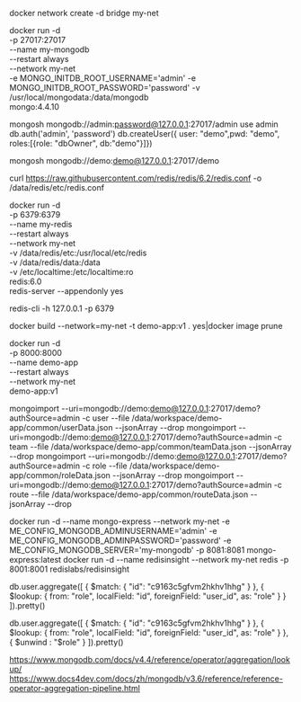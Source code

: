 docker network create -d bridge my-net

docker run -d \
    -p 27017:27017 \
    --name my-mongodb \
    --restart always \
    --network my-net \
    -e MONGO_INITDB_ROOT_USERNAME='admin' -e MONGO_INITDB_ROOT_PASSWORD='password' -v /usr/local/mongodata:/data/mongodb \
    mongo:4.4.10 

mongosh mongodb://admin:password@127.0.0.1:27017/admin
use admin
db.auth('admin', 'password')
db.createUser({ user: "demo",pwd: "demo", roles:[{role: "dbOwner", db:"demo"}]})

mongosh mongodb://demo:demo@127.0.0.1:27017/demo

curl https://raw.githubusercontent.com/redis/redis/6.2/redis.conf -o /data/redis/etc/redis.conf

docker run -d \
    -p 6379:6379 \
    --name my-redis \
    --restart always \
    --network my-net \
    -v /data/redis/etc:/usr/local/etc/redis \
    -v /data/redis/data:/data \
    -v /etc/localtime:/etc/localtime:ro \
    redis:6.0 \
    redis-server --appendonly yes 

redis-cli -h 127.0.0.1 -p 6379


docker build --network=my-net -t demo-app:v1 .
yes|docker image prune

docker run -d \
    -p 8000:8000 \
    --name demo-app \
    --restart always \
    --network my-net \
    demo-app:v1

mongoimport --uri=mongodb://demo:demo@127.0.0.1:27017/demo?authSource=admin -c user --file /data/workspace/demo-app/common/userData.json --jsonArray --drop
mongoimport --uri=mongodb://demo:demo@127.0.0.1:27017/demo?authSource=admin -c team --file /data/workspace/demo-app/common/teamData.json --jsonArray --drop 
mongoimport --uri=mongodb://demo:demo@127.0.0.1:27017/demo?authSource=admin -c role --file /data/workspace/demo-app/common/roleData.json --jsonArray --drop 
mongoimport --uri=mongodb://demo:demo@127.0.0.1:27017/demo?authSource=admin -c route --file /data/workspace/demo-app/common/routeData.json --jsonArray --drop 


docker run -d --name mongo-express --network my-net -e ME_CONFIG_MONGODB_ADMINUSERNAME='admin' -e ME_CONFIG_MONGODB_ADMINPASSWORD='password' -e ME_CONFIG_MONGODB_SERVER='my-mongodb' -p 8081:8081 mongo-express:latest
docker run -d --name redisinsight --network my-net redis -p 8001:8001 redislabs/redisinsight


db.user.aggregate([
    { $match: { "id": "c9163c5gfvm2hkhv1hhg" } },
    { $lookup: { from: "role", localField: "id", foreignField: "user_id", as: "role" } }
]).pretty()

db.user.aggregate([
    { $match: { "id": "c9163c5gfvm2hkhv1hhg" } },
    { $lookup: { from: "role", localField: "id", foreignField: "user_id", as: "role" } },
    { $unwind : "$role" }
]).pretty()

https://www.mongodb.com/docs/v4.4/reference/operator/aggregation/lookup/
https://www.docs4dev.com/docs/zh/mongodb/v3.6/reference/reference-operator-aggregation-pipeline.html